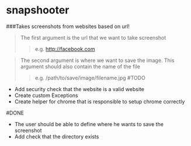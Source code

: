 # snapshooter
###Takes screenshots from websites based on url!

> The first argument is the url that we want to take screenshot
>> e.g. http://facebook.com

> The second argument is where we want to save the image. This argument should also contain the name of the file
>> e.g. /path/to/save/image/filename.jpg
#TODO

* Add security check that the website is a valid website
* Create custom Exceptions
* Create helper for chrome that is responsible to setup chrome correctly

#DONE

* The user should be able to define where he wants to save the screenshot
* Add  check that the directory exists

